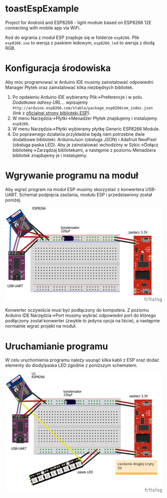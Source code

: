 # toastEspExample
Project for Android and ESP8266 - light module based on ESP8266 12E connecting with mobile app via WiFi.

Kod do wgrania z moduł ESP znajduje się w folderze `esp8266`. Plik `esp8266.ino` to wersja z paskiem ledowym, `esp8266_led` to wersja z diodą RGB.

# Konfiguracja środowiska
Aby móc programować w Arduino IDE musimy zainstalować odpowiedni Manager Płytek oraz zainstalować kilka niezbędnych bibliotek.

1. Po opdaleniu Arduino IDE wybieramy Plik->Preferencje i w polu <i>Dodatkowe adresy URL...</i> wpisujemy `http://arduino.esp8266.com/stable/package_esp8266com_index.json` (link z <a href="https://github.com/esp8266/Arduino">oficjalnej strony biblioteki ESP</a>).
2. W menu Narzędzia->Płytki->Menadżer Płytek znajdujemy i instalujemy `esp8266`.
3. W menu Narzędzia->Płytki wybieramy płytkę Generic ESP8266 Module.
4. Do poprawnego działania przykładów będą nam potrzebne dwie dodatkowe biblioteki: ArduinoJson (obsługa JSON) i Adafruit NeoPixel (obsługa paska LED). Aby je zainstalować wchodzimy w Szkic->Dołącz bibliotekę->Zarządzaj bibliotekami, a następnie z poziomu Menadżera bibliotek znajdujemy je i instalujemy.

# Wgrywanie programu na moduł
Aby wgrać program na moduł ESP musimy skorzystać z konwertera USB-UART. Schemat podpięcia zasilania, modułu ESP i przedstawiony został poniżej.

![](https://github.com/aleksandra-majchrzak/toastEspExample/blob/master/toast0_bb.png)

Konwerter oczywiście musi być podłączony do komputera. Z poziomu Arduino IDE Narzędzia->Port musimy wybrać odpowiedni port do którego podłączony został konwerter (zwykle to jedyna opcja na liście), a następnie normalnie wgrać projekt na moduł.

# Uruchamianie programu
W celu uruchomienia programu należy usunąć kilka kabli z ESP oraz dodać elementy do diody/paska LED zgodnie z poniższym schematem.

![](https://github.com/aleksandra-majchrzak/toastEspExample/blob/master/toast1_bb.png)
